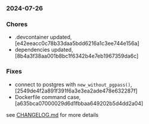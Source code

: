 ### 2024-07-26

### Chores
+ .devcontainer updated, [e42eeacc0c78b33daa5bdd6216a1c3ee744e156a]
+ dependencies updated, [8b4a3f38aa001b8bc1f6342b4e7eb1967359da6c]

### Fixes
+ connect to postgres with `new_without_pgpass()`, [2549de4f2a891f391f6a3e3ea2ade478e632287f]
+ Dockerfile command case, [a635bca07000029d6d1fbbaa649202b5d4dd2a04]

see <a href='https://github.com/mrjackwills/mealpedant_api/blob/main/CHANGELOG.md'>CHANGELOG.md</a> for more details
